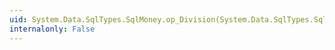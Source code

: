 ```yaml
---
uid: System.Data.SqlTypes.SqlMoney.op_Division(System.Data.SqlTypes.SqlMoney,System.Data.SqlTypes.SqlMoney)
internalonly: False
---
```

